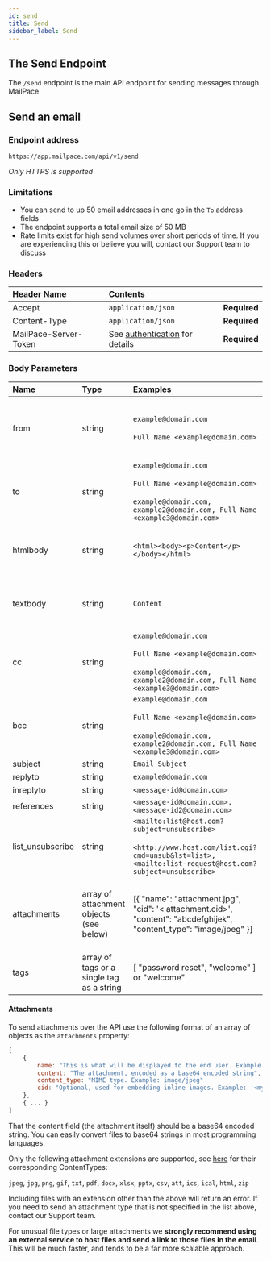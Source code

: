 ```yaml
---
id: send
title: Send
sidebar_label: Send
---
```


## The Send Endpoint

The `/send` endpoint is the main API endpoint for sending messages through MailPace

## Send an email

### Endpoint address

`https://app.mailpace.com/api/v1/send`

*Only HTTPS is supported*

### Limitations

- You can send to up 50 email addresses in one go in the `To` address fields
- The endpoint supports a total email size of 50 MB
- Rate limits exist for high send volumes over short periods of time. If you are experiencing this or believe you will, contact our Support team to discuss 

### Headers

| Header Name     | Contents    | |
| :------------- | :---------- | :----------- |
|  Accept | `application/json` | **Required** |
|  Content-Type | `application/json` | **Required** |
|  MailPace-Server-Token | See [authentication](/reference/authentication) for details | **Required**  |

### Body Parameters

| Name | Type | Examples | Validations | | 
| :------------- | :---------- | :----------- | :----------- | :----------- |
| from | string | `example@domain.com` <br /> <br /> `Full Name <example@domain.com>` | Must be an email address or name & addr-spec as specified in https://tools.ietf.org/html/rfc822. Domain must be the domain associated with this API token. |  **Required** |
| to | string | `example@domain.com` <br /> <br /> `Full Name <example@domain.com>` <br /> <br /> `example@domain.com, example2@domain.com, Full Name <example3@domain.com>` | Must be an email address, name & addr-spec as specified in https://tools.ietf.org/html/rfc822 or a comma separated list of email addresses |  **Required** |
| htmlbody | string | `<html><body><p>Content</p></body></html>` | Enclosing html tags are optional |  **Required if textbody not supplied** |
| textbody | string | `Content` |  |  **Required if htmlbody not supplied** |
| cc | string | `example@domain.com` <br /> <br /> `Full Name <example@domain.com>` <br /> <br /> `example@domain.com, example2@domain.com, Full Name <example3@domain.com>` | Must be an email address, name & addr-spec as specified in https://tools.ietf.org/html/rfc822, or a comma separated list of email addresses |  *Optional* |
| bcc | string | `example@domain.com` <br /> <br /> `Full Name <example@domain.com>` <br /> <br /> `example@domain.com, example2@domain.com, Full Name <example3@domain.com>` | Must be an email address, name & addr-spec as specified in https://tools.ietf.org/html/rfc822, or a comma separated list of email addresses |  *Optional* |
| subject | string | `Email Subject` |  |  *Optional* |
| replyto | string | `example@domain.com` |  |  *Optional* |
| inreplyto | string | `<message-id@domain.com>` | |  *Optional* |
| references | string | `<message-id@domain.com>, <message-id2@domain.com>` | |  *Optional* |
| list_unsubscribe | string | `<mailto:list@host.com?subject=unsubscribe>`<br /> <br />`<http://www.host.com/list.cgi?cmd=unsub&lst=list>, <mailto:list-request@host.com?subject=unsubscribe>`|  |  *Optional* |
| attachments | array of attachment objects (see below) | [{ "name": "attachment.jpg", "cid": '< attachment.cid>', "content": "abcdefghijek", "content_type": "image/jpeg" }] |  |  *Optional* File types are allow-listed (see below) |
| tags | array of tags or a single tag as a string | [ "password reset", "welcome" ] or "welcome" | |  *Optional* |


#### Attachments

To send attachments over the API use the following format of an array of objects as the `attachments` property:

```javascript
[
    {
        name: "This is what will be displayed to the end user. Example: myimage.jpg",
        content: "The attachment, encoded as a base64 encoded string",
        content_type: "MIME type. Example: image/jpeg"
        cid: "Optional, used for embedding inline images. Example: '<myimage.cid>'. Setting a cid value will set the attachment's Content-Disposition type to 'inline'",
    },
    { ... }
]
```

That the content field (the attachment itself) should be a base64 encoded string. You can easily convert files to base64 strings in most programming languages.

Only the following attachment extensions are supported, see [here](https://developer.mozilla.org/en-US/docs/Web/HTTP/Basics_of_HTTP/MIME_types/Common_types) for their corresponding ContentTypes:

`jpeg`, `jpg`, `png`, `gif`, `txt`, `pdf`, `docx`, `xlsx`, `pptx`, `csv`, `att`, `ics`, `ical`, `html`, `zip`

Including files with an extension other than the above will return an error. If you need to send an attachment type that is not specified in the list above, contact our Support team.

For unusual file types or large attachments we **strongly recommend using an external service to host files and send a link to those files in the email**. This will be much faster, and tends to be a far more scalable approach.